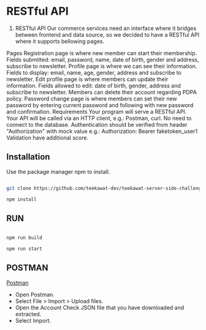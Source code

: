 # RESTful API

1. RESTful API
   Our commerce services need an interface where it bridges between frontend and data source, so we decided to have a RESTful API where it supports bellowing pages.

Pages
Registration page is where new member can start their membership.
Fields submitted: email, password, name, date of birth, gender and address, subscribe to newsletter.
Profile page is where we can see their information.
Fields to display: email, name, age, gender, address and subscribe to newsletter.
Edit profile page is where members can update their information.
Fields allowed to edit: date of birth, gender, address and subscribe to newsletter.
Members can delete their account regarding PDPA policy.
Password change page is where members can set their new password by entering current password and following with new password and confirmation.
Requirements
Your program will serve a RESTful API.
Your API will be called via an HTTP client, e.g.: Postman, curl.
No need to connect to the database.
Authentication should be verified from header "Authorization" with mock value e.g.: Authorization: Bearer faketoken_user1
Validation have additional score.

## Installation

Use the package manager npm to install.

```bash

git clone https://github.com/teekawat-dev/teekawat-server-side-challenge.git

npm install

```

## RUN

```bash

npm run build

npm run start


```

## POSTMAN

[Postman](./Postman.json) 

- Open Postman.
- Select File > Import > Upload files.
- Open the Account Check JSON file that you have downloaded and extracted.
- Select Import.
